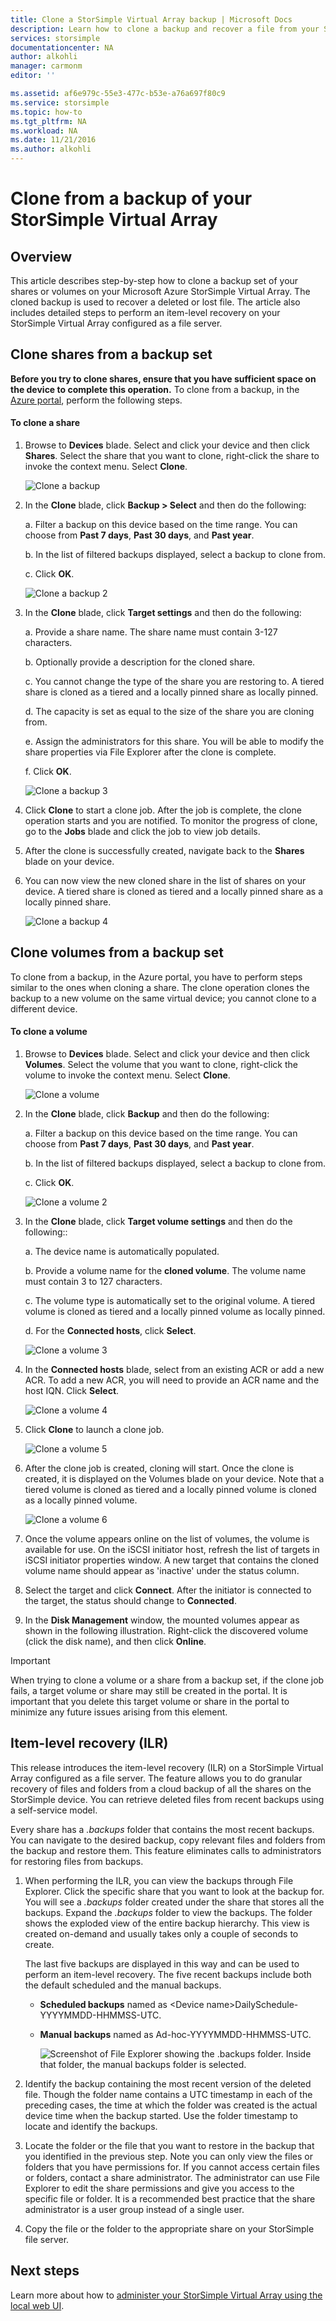 ```yaml
---
title: Clone a StorSimple Virtual Array backup | Microsoft Docs
description: Learn how to clone a backup and recover a file from your StorSimple Virtual Array.
services: storsimple
documentationcenter: NA
author: alkohli
manager: carmonm
editor: ''

ms.assetid: af6e979c-55e3-477c-b53e-a76a697f80c9
ms.service: storsimple
ms.topic: how-to
ms.tgt_pltfrm: NA
ms.workload: NA
ms.date: 11/21/2016
ms.author: alkohli
---
```

# Clone from a backup of your StorSimple Virtual Array

## Overview

This article describes step-by-step how to clone a backup set of your shares or volumes on your Microsoft Azure StorSimple Virtual Array. The cloned backup is used to recover a deleted or lost file. The article also includes detailed steps to perform an item-level recovery on your StorSimple Virtual Array configured as a file server.

## Clone shares from a backup set

**Before you try to clone shares, ensure that you have sufficient space on the device to complete this operation.** To clone from a backup, in the [Azure portal](https://portal.azure.com/), perform the following steps.

#### To clone a share

1. Browse to **Devices** blade. Select and click your device and then click **Shares**. Select the share that you want to clone, right-click the share to invoke the context menu. Select **Clone**.
   
   ![Clone a backup](./media/storsimple-virtual-array-clone/cloneshare1.png)
2. In the **Clone** blade, click **Backup > Select** and then do the following: 
   
   a.    Filter a backup on this device based on the time range. You can choose from **Past 7 days**, **Past 30 days**, and **Past year**.
   
   b.    In the list of filtered backups displayed, select a backup to clone from.
   
   c.    Click **OK**.
   
   ![Clone a backup 2](./media/storsimple-virtual-array-clone/cloneshare3.png)
3. In the **Clone** blade, click **Target settings** and then do the following:
   
   a.    Provide a share name. The share name must contain 3-127 characters.
   
   b.    Optionally provide a description for the cloned share.
   
   c.    You cannot change the type of the share you are restoring to. A tiered share is cloned as a tiered and a locally pinned share as locally pinned.
   
   d.    The capacity is set as equal to the size of the share you are cloning from.
   
   e.    Assign the administrators for this share. You will be able to modify the share properties via File Explorer after the clone is complete.
   
   f.    Click **OK**.
   
   ![Clone a backup 3](./media/storsimple-virtual-array-clone/cloneshare6.png)

4. Click **Clone** to start a clone job. After the job is complete, the clone operation starts and you are notified. To monitor the progress of clone, go to the **Jobs** blade and click the job to view job details.
5. After the clone is successfully created, navigate back to the **Shares** blade on your device.
6. You can now view the new cloned share in the list of shares on your device. A tiered share is cloned as tiered and a locally pinned share as a locally pinned share.
   
   ![Clone a backup 4](./media/storsimple-virtual-array-clone/cloneshare10.png)

## Clone volumes from a backup set

To clone from a backup, in the Azure portal, you have to perform steps similar to the ones when cloning a share. The clone operation clones the backup to a new volume on the same virtual device; you cannot clone to a different device.

#### To clone a volume

1. Browse to **Devices** blade. Select and click your device and then click **Volumes**. Select the volume that you want to clone, right-click the volume to invoke the context menu. Select **Clone**.
   
   ![Clone a volume](./media/storsimple-virtual-array-clone/clonevolume1.png)
2. In the **Clone** blade, click **Backup** and then do the following: 
   
   a.    Filter a backup on this device based on the time range. You can choose from **Past 7 days**, **Past 30 days**, and **Past year**. 
   
   b.    In the list of filtered backups displayed, select a backup to clone from.
   
   c.    Click **OK**.
   
   ![Clone a volume 2](./media/storsimple-virtual-array-clone/clonevolume3.png)
3. In the **Clone** blade, click **Target volume settings** and then do the following::
   
   a. The device name is automatically populated.
   
   b. Provide a volume name for the **cloned volume**. The volume name must contain 3 to 127 characters.
   
   c. The volume type is automatically set to the original volume. A tiered volume is cloned as tiered and a locally pinned volume as locally pinned.
   
   d. For the **Connected hosts**, click **Select**.
   
   ![Clone a volume 3](./media/storsimple-virtual-array-clone/clonevolume4.png)
4. In  the **Connected hosts** blade, select from an existing ACR or add a new ACR. To add a new ACR, you will need to provide an ACR name and the host IQN. Click **Select**.
   
   ![Clone a volume 4](./media/storsimple-virtual-array-clone/clonevolume5.png)
5. Click **Clone** to launch a clone job.
   
   ![Clone a volume 5](./media/storsimple-virtual-array-clone/clonevolume6.png)  
6. After the clone job is created, cloning will start. Once the clone is created, it is displayed on the Volumes blade on your device. Note that a tiered volume is cloned as tiered and a locally pinned volume is cloned as a locally pinned volume.
   
   ![Clone a volume 6](./media/storsimple-virtual-array-clone/clonevolume8.png)
7. Once the volume appears online on the list of volumes, the volume is available for use. On the iSCSI initiator host, refresh the list of targets in iSCSI initiator properties window. A new target that contains the cloned volume name should appear as 'inactive' under the status column.
8. Select the target and click **Connect**. After the initiator is connected to the target, the status should change to **Connected**.
9. In the **Disk Management** window, the mounted volumes appear as shown in the following illustration. Right-click the discovered volume (click the disk name), and then click **Online**.

> [!IMPORTANT]
> When trying to clone a volume or a share from a backup set, if the clone job fails, a target volume or share may still be created in the portal. It is important that you delete this target volume or share in the portal to minimize any future issues arising from this element.
> 
> 

## Item-level recovery (ILR)

This release introduces the item-level recovery (ILR) on a StorSimple Virtual Array configured as a file server. The feature allows you to do granular recovery of files and folders from a cloud backup of all the shares on the StorSimple device. You can retrieve deleted files from recent backups using a self-service model.

Every share has a *.backups* folder that contains the most recent backups. You can navigate to the desired backup, copy relevant files and folders from the backup and restore them. This feature eliminates calls to administrators for restoring files from backups.

1. When performing the ILR, you can view the backups through File Explorer. Click the specific share that you want to look at the backup for. You will see a *.backups* folder created under the share that stores all the backups. Expand the *.backups* folder to view the backups. The folder shows the exploded view of the entire backup hierarchy. This view is created on-demand and usually takes only a couple of seconds to create.
   
   The last five backups are displayed in this way and can be used to perform an item-level recovery. The five recent backups include both the default scheduled and the manual backups.
   
   * **Scheduled backups** named as &lt;Device name&gt;DailySchedule-YYYYMMDD-HHMMSS-UTC.
   * **Manual backups** named as Ad-hoc-YYYYMMDD-HHMMSS-UTC.
     
     ![Screenshot of File Explorer showing the .backups folder. Inside that folder, the manual backups folder is selected.](./media/storsimple-virtual-array-clone/image14.png)

2. Identify the backup containing the most recent version of the deleted file. Though the folder name contains a UTC timestamp in each of the preceding cases, the time at which the folder was created is the actual device time when the backup started. Use the folder timestamp to locate and identify the backups.

3. Locate the folder or the file that you want to restore in the backup that you identified in the previous step. Note you can only view the files or folders that you have permissions for. If you cannot access certain files or folders, contact a share administrator. The administrator can use File Explorer to edit the share permissions and give you access to the specific file or folder. It is a recommended best practice that the share administrator is a user group instead of a single user.

4. Copy the file or the folder to the appropriate share on your StorSimple file server.

## Next steps

Learn more about how to [administer your StorSimple Virtual Array using the local web UI](storsimple-ova-web-ui-admin.md).

